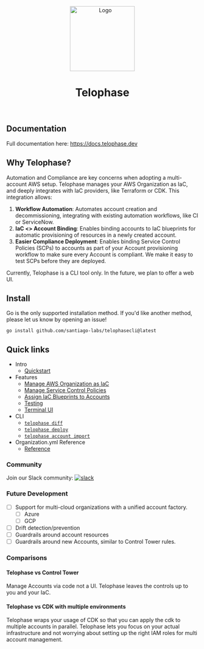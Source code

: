 <p align="center">
  <a href="https://telophase.dev"><img src="https://github.com/Santiago-Labs/telophasecli/assets/3019043/ff5ed6db-9e91-44e7-9feb-bcf4f608bce8" alt="Logo" height=170></a>
</p>
<h1 align="center">Telophase</h1>
<br/>

## Documentation
Full documentation here: https://docs.telophase.dev

## Why Telophase?
Automation and Compliance are key concerns when adopting a multi-account AWS setup. Telophase manages your AWS Organization as IaC, and deeply integrates with IaC providers, like Terraform or CDK. This integration allows:
1. **Workflow Automation**: Automates account creation and decommissioning, integrating with existing automation workflows, like CI or ServiceNow.
2. **IaC <> Account Binding**: Enables binding accounts to IaC blueprints for automatic provisioning of resources in a newly created account.
3. **Easier Compliance Deployment**: Enables binding Service Control Policies (SCPs) to accounts as part of your Account provisioning workflow to make sure every Account is compliant. We make it easy to test SCPs before they are deployed.

Currently, Telophase is a CLI tool only. In the future, we plan to offer a web UI.

## Install
Go is the only supported installation method. If you'd like another method, please let us know by opening an issue!
```
go install github.com/santiago-labs/telophasecli@latest
```



## Quick links

- Intro
  - [Quickstart](https://docs.telophase.dev/quickstart)
- Features
  - [Manage AWS Organization as IaC](https://docs.telophase.dev/features/Manage-AWS-Organizations)
  - [Manage Service Control Policies](https://docs.telophase.dev/features/scps)
  - [Assign IaC Blueprints to Accounts](https://docs.telophase.dev/features/Assign-IaC-Blueprints-To-Accounts)
  - [Testing](https://docs.telophase.dev/features/localstack)
  - [Terminal UI](https://docs.telophase.dev/features/tui)
- CLI
  - [`telophase diff`](https://docs.telophase.dev/commands/diff)
  - [`telophase deploy`](https://docs.telophase.dev/commands/deploy)
  - [`telophase account import`](https://docs.telophase.dev/commands/account-import)
- Organization.yml Reference
  - [Reference](https://docs.telophase.dev/config/organization)


### Community
Join our Slack community: [![slack](https://img.shields.io/badge/slack-chat-yellow)](https://join.slack.com/t/telophasecommunity/shared_invite/zt-2gpmj94b4-3sexoHWp3~ee~MZpjJcRgQ)

### Future Development
- [ ] Support for multi-cloud organizations with a unified account factory.
  - [ ] Azure
  - [ ] GCP
- [ ] Drift detection/prevention
- [ ] Guardrails around account resources 
- [ ] Guardrails around new Accounts, similar to Control Tower rules.

### Comparisons
#### Telophase vs Control Tower
Manage Accounts via code not a UI. Telophase leaves the controls up to you and your IaC.

#### Telophase vs CDK with multiple environments
Telophase wraps your usage of CDK so that you can apply the cdk to multiple
accounts in parallel. Telophase lets you focus on your actual infrastructure and
not worrying about setting up the right IAM roles for multi account management.
